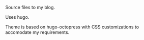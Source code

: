 Source files to my blog.

Uses hugo.

Theme is based on hugo-octopress with CSS customizations to accomodate my requirements.
